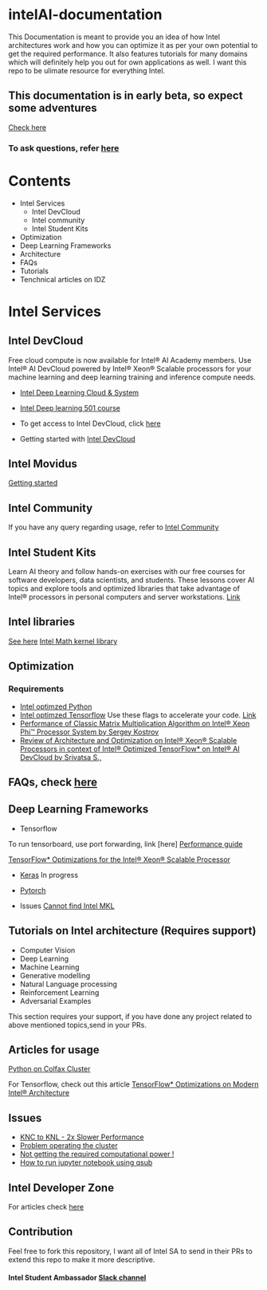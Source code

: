 # intelAI-documentation
This Documentation is meant to provide you an idea of how Intel architectures work and how you can optimize it as per your own potential to get the required performance. It also features tutorials for many domains which will definitely help you out for own applications as well. I want this repo to be ulimate resource for everything Intel. 

## This documentation is in early beta, so expect some adventures
[Check here](http://prajjwal1.github.io/intelAI-documentation/)
### To ask questions, refer [here](https://communities.intel.com/community/tech/intel-ai-academy)

# Contents
- Intel Services
  - Intel DevCloud
  - Intel community
  - Intel Student Kits
- Optimization
- Deep Learning Frameworks
- Architecture
- FAQs
- Tutorials
- Tenchnical articles on IDZ

# Intel Services
 ## Intel DevCloud
Free cloud compute is now available for Intel® AI Academy members. Use Intel® AI DevCloud powered by Intel® Xeon® Scalable  processors for your machine learning and deep learning training and inference compute needs.
- [Intel Deep Learning Cloud & System](https://software.intel.com/en-us/articles/art-em-artistic-style-transfer-to-virtual-reality-final-update)
- [Intel Deep learning 501 course](https://software.intel.com/en-us/ai-academy/students/kits/deep-learning-501/week1)


- To get access to Intel DevCloud, click [here](https://software.intel.com/en-us/ai-academy/tools/devcloud)
- Getting started with [Intel DevCloud](https://software.intel.com/en-us/articles/getting-started-with-the-intel-nervana-ai-devcloud)

## Intel Movidus
[Getting started](https://developer.movidius.com/start)

 ## Intel Community
If you have any query regarding usage, refer to [Intel Community](https://communities.intel.com/community/tech/intel-ai-academy)

 ## Intel Student Kits
Learn AI theory and follow hands-on exercises with our free courses for software developers, data scientists, and students. These lessons cover AI topics and explore tools and optimized libraries that take advantage of Intel® processors in personal computers and server workstations. [Link](https://software.intel.com/en-us/ai-academy/students/kits)

## Intel libraries
[See here](https://software.intel.com/en-us/ai-academy/tools)
[Intel Math kernel library](https://software.intel.com/en-us/mkl)

## Optimization
 ### Requirements
- [Intel optimzed Python](https://software.intel.com/en-us/distribution-for-python)
- [Intel optimzed Tensorflow](https://software.intel.com/en-us/articles/intel-optimized-tensorflow-installation-guide)
Use these flags to accelerate your code. [Link](https://github.com/prajjwal1/intelAI-documentation/blob/master/opt_flags)
- [Performance of Classic Matrix Multiplication Algorithm on Intel® Xeon Phi™ Processor System by Sergey Kostrov](https://software.intel.com/en-us/articles/performance-of-classic-matrix-multiplication-algorithm-on-intel-xeon-phi-processor-system)
-  [Review of Architecture and Optimization on Intel® Xeon® Scalable Processors in context of Intel® Optimized TensorFlow* on Intel® AI DevCloud by Srivatsa S.,](https://software.intel.com/en-us/articles/review-of-architecture-and-optimization-on-intel-xeon-scalable-processors-in-context-of)
 
 
## FAQs, check [here](https://github.com/prajjwal1/intelAI-documentation/blob/master/FAQs.md)

## Deep Learning Frameworks
  - Tensorflow
  
  To run tensorboard, use port forwarding, link [here]
  [Performance guide](https://www.tensorflow.org/performance/performance_guide)
  
  [TensorFlow* Optimizations for the Intel® Xeon® Scalable Processor](https://ai.intel.com/tensorflow-optimizations-intel-xeon-scalable-processor/)
  
 - [Keras](keras.io)
   In progress
   
 -  [Pytorch](pytorch.org)
   - Issues
   [Cannot find Intel MKL](https://github.com/pytorch/pytorch/issues/1505)
   
## Tutorials on Intel architecture (Requires support)
  - Computer Vision
  - Deep Learning
  - Machine Learning
  - Generative modelling
  - Natural Language processing
  - Reinforcement Learning
  - Adversarial Examples
  
  This section requires your support, if you have done any project related to above mentioned topics,send in your PRs. 
  
## Articles for usage
[Python on Colfax Cluster](https://www.kaggle.com/kambarakun/how-to-start-with-python-on-colfax-cluster)

For Tensorflow, check out this article [TensorFlow* Optimizations on Modern Intel® Architecture](https://software.intel.com/en-us/articles/tensorflow-optimizations-on-modern-intel-architecture)

## Issues
- [KNC to KNL - 2x Slower Performance](https://software.intel.com/en-us/forums/intel-many-integrated-core/topic/714969)
- [Problem operating the cluster](https://software.intel.com/en-us/forums/intel-nervana-ai-academy/topic/742866)
- [Not getting the required computational power !](https://software.intel.com/en-us/forums/intel-nervana-ai-academy/topic/745718)
- [How to run jupyter notebook using qsub](https://colfaxresearch.com/discussion/topic/connecting-jupyter-notebook-on-compute-node/)

## Intel Developer Zone
For articles check [here](https://github.com/prajjwal1/intelAI-documentation/tree/master)


## Contribution
Feel free to fork this repository, I want all of Intel SA to send in their PRs to extend this repo to make it more descriptive.

#### Intel Student Ambassador [Slack channel](https://intelstudentamb.slack.com/)
